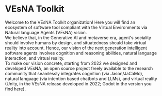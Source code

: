 # VEsNA Toolkit

Welcome to the VEsNA Toolkit organization! Here you will find an ecosystem of software tool compliant with the Virtual Environments via Natural language Agents (VEsNA) vision.  
We believe that, in the Generative AI and metaverse era, agent's sociality should involve humans by design, and situatedness should take virtual reality into account. Hence, our vision of the next generation intelligent software agents involves cognition and reasoning abilities, natural language interaction, and virtual reality.  
To make our vision concrete, starting from 2022 we designed and developed VEsNA, an open source project freely available to the research community that seamlessly integrates cognition (via Jason/JaCaMo), natural language (via intention based chatbots and LLMs), and virtual reality (Unity, in the VEsNA release developed in 2022; Godot in the version you find here). 
